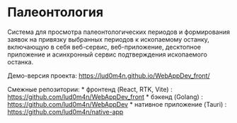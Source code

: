 # Палеонтология

Система для просмотра палеонтологических периодов и формирования заявок на привязку выбранных периодов к ископаемому останку, включающую в себя веб-сервис, веб-приложение, десктопное приложение и асинхронный сервис подтверждения ископаемого останка.

Демо-версия проекта: https://lud0m4n.github.io/WebAppDev_front/

Смежные репозитории:
    * фронтенд (React, RTK, Vite) : https://github.com/lud0m4n/WebAppDev_front
    * бэкенд (Golang) : https://github.com/lud0m4n/WebAppDev
    * нативное приложение (Tauri) : https://github.com/lud0m4n/native-app

